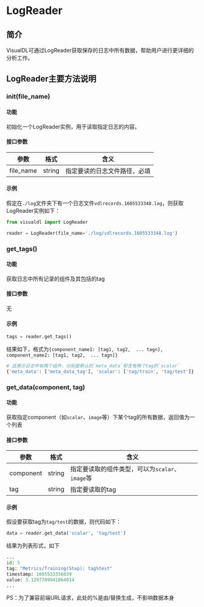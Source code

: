 # LogReader

## 简介
VisualDL可通过LogReader获取保存的日志中所有数据，帮助用户进行更详细的分析工作。

## LogReader主要方法说明

### __init__(file_name)

#### 功能

初始化一个LogReader实例，用于读取指定日志的内容。

#### 接口参数

| 参数            | 格式    | 含义                                                         |
| --------------- | ------- | ------------------------------------------------------------ |
| file_name       | string  | 指定要读的日志文件路径，必填|

#### 示例

假定在`./log`文件夹下有一个日志文件`vdlrecords.1605533348.log`，则获取LogReader实例如下：

```python
from visualdl import LogReader

reader = LogReader(file_name='./log/vdlrecords.1605533348.log')
```

### get_tags()

#### 功能

获取日志中所有记录的组件及其包括的tag

#### 接口参数

无

#### 示例

```python
tags = reader.get_tags()
```
结果如下，格式为`{component_name1: [tag1, tag2,  ... tagn], component_name2: [tag1, tag2,  ... tagn]}`
```python
# 这表示日志中有两个组件，分别是默认的`meta_data`和含有两个tag的`scalar`
{'meta_data': ['meta_data_tag'], 'scalar': ['tag/train', 'tag/test']}
```

### get_data(component, tag)

#### 功能

获取指定component（如`scalar`、`image`等）下某个tag的所有数据，返回值为一个列表

#### 接口参数

| 参数            | 格式    | 含义                                                         |
| --------------- | ------- | ------------------------------------------------------------ |
| component       | string  | 指定要读取的组件类型，可以为`scalar`、`image`等|
| tag       | string  | 指定要读取的tag|

#### 示例

假设要获取tag为`tag/test`的数据，则代码如下：
```python
data = reader.get_data('scalar', 'tag/test')
```
结果为列表形式，如下
```python
...
id: 5
tag: "Metrics/Training(Step): tag%test"
timestamp: 1605533356039
value: 3.1297709941864014
...
```
PS：为了兼容前端URL请求，此处的%是由/替换生成，不影响数据本身
